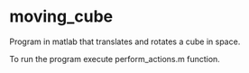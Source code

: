 # moving_cube
Program in matlab that translates and rotates a cube in space.

To run the program execute perform_actions.m function.